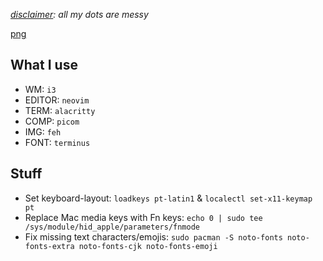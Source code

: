 *<ins>disclaimer</ins>: all my dots are messy*

[png](https://i.imgur.com/7OPWANM.png)

## What I use
- WM: `i3`
- EDITOR: `neovim`
- TERM: `alacritty`
- COMP: `picom`
- IMG: `feh`
- FONT: `terminus`

## Stuff
- Set keyboard-layout: `loadkeys pt-latin1` & `localectl set-x11-keymap pt`
- Replace Mac media keys with Fn keys: `echo 0 | sudo tee /sys/module/hid_apple/parameters/fnmode`
- Fix missing text characters/emojis: `sudo pacman -S noto-fonts noto-fonts-extra noto-fonts-cjk noto-fonts-emoji`
